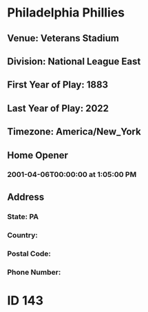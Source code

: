 # Philadelphia Phillies
## Venue: Veterans Stadium
## Division: National League East
## First Year of Play: 1883
## Last Year of Play: 2022
## Timezone: America/New_York
## Home Opener
### 2001-04-06T00:00:00 at 1:05:00 PM
## Address
### 
### State: PA
### Country: 
### Postal Code: 
### Phone Number: 
# ID 143